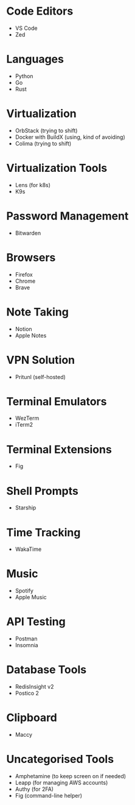 # Code Editors
- VS Code
- Zed

# Languages
- Python
- Go
- Rust

# Virtualization
- OrbStack (trying to shift)
- Docker with BuildX (using, kind of avoiding)
- Colima (trying to shift)

# Virtualization Tools
- Lens (for k8s)
- K9s

# Password Management
- Bitwarden

# Browsers
- Firefox
- Chrome
- Brave

# Note Taking
- Notion
- Apple Notes

# VPN Solution
- Pritunl (self-hosted)

# Terminal Emulators
- WezTerm
- iTerm2

# Terminal Extensions
- Fig

# Shell Prompts
- Starship

# Time Tracking
- WakaTime

# Music
- Spotify
- Apple Music

# API Testing
- Postman
- Insomnia

# Database Tools
- RedisInsight v2
- Postico 2

# Clipboard
- Maccy

# Uncategorised Tools
- Amphetamine (to keep screen on if needed)
- Leapp (for managing AWS accounts)
- Authy (for 2FA)
- Fig (command-line helper)